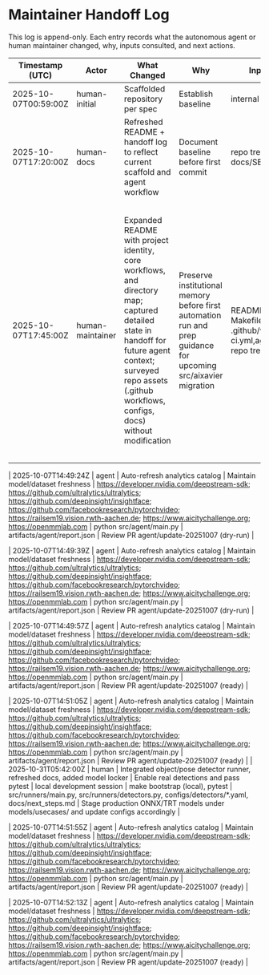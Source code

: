 # Maintainer Handoff Log

This log is append-only. Each entry records what the autonomous agent or human maintainer changed, why, inputs consulted, and next actions.

| Timestamp (UTC)      | Actor         | What Changed                                                                  | Why                                   | Inputs / Sources                   | Commands Run             | Artifacts              | Next Actions                                                  |
| -------------------- | ------------- | ----------------------------------------------------------------------------- | ------------------------------------- | ---------------------------------- | ------------------------ | ---------------------- | ------------------------------------------------------------- |
| 2025-10-07T00:59:00Z | human-initial | Scaffolded repository per spec                                                | Establish baseline                    | internal design docs               | make bootstrap (planned) | initial repo structure | Agent: perform first refresh run                              |
| 2025-10-07T17:20:00Z | human-docs    | Refreshed README + handoff log to reflect current scaffold and agent workflow | Document baseline before first commit | repo tree, Makefile, docs/SETUP.md | n/a                      | README.md, HANDOFF.md  | Migrate runtime into src/aixavier/ and run placeholder checks |
| 2025-10-07T17:45:00Z | human-maintainer | Expanded README with project identity, core workflows, and directory map; captured detailed state in handoff for future agent context; surveyed repo assets (.github workflows, configs, docs) without modification | Preserve institutional memory before first automation run and prep guidance for upcoming src/aixavier migration | README.md, AGENTS.md, Makefile, docs/SETUP.md, .github/workflows/{agent-ci.yml,agent-refresh.yml}, repo tree snapshot | Informational only (`ls`, `sed`, `find` for inspection); builds/tests not executed yet | README.md (rev 2025-10-07), HANDOFF.md (detailed log), runtime modules pending relocation | 1. Relocate runtime packages into src/aixavier/ structure and mirror tests.<br>2. Run make placeholders:check after mapping secrets; address lint findings.<br>3. Execute make lint and make test before first release tag.<br>4. Schedule inaugural make agent:refresh -- --dry-run; review diff before enabling writes.<br>5. Draft docs/roadmap.md capturing migration plan, observability follow-ups, and security checklist. |

| 2025-10-07T14:49:24Z | agent | Auto-refresh analytics catalog | Maintain model/dataset freshness | https://developer.nvidia.com/deepstream-sdk; https://github.com/ultralytics/ultralytics; https://github.com/deepinsight/insightface; https://github.com/facebookresearch/pytorchvideo; https://railsem19.vision.rwth-aachen.de; https://www.aicitychallenge.org; https://openmmlab.com | python src/agent/main.py | artifacts/agent/report.json | Review PR agent/update-20251007 (dry-run) |

| 2025-10-07T14:49:39Z | agent | Auto-refresh analytics catalog | Maintain model/dataset freshness | https://developer.nvidia.com/deepstream-sdk; https://github.com/ultralytics/ultralytics; https://github.com/deepinsight/insightface; https://github.com/facebookresearch/pytorchvideo; https://railsem19.vision.rwth-aachen.de; https://www.aicitychallenge.org; https://openmmlab.com | python src/agent/main.py | artifacts/agent/report.json | Review PR agent/update-20251007 (dry-run) |

| 2025-10-07T14:49:57Z | agent | Auto-refresh analytics catalog | Maintain model/dataset freshness | https://developer.nvidia.com/deepstream-sdk; https://github.com/ultralytics/ultralytics; https://github.com/deepinsight/insightface; https://github.com/facebookresearch/pytorchvideo; https://railsem19.vision.rwth-aachen.de; https://www.aicitychallenge.org; https://openmmlab.com | python src/agent/main.py | artifacts/agent/report.json | Review PR agent/update-20251007 (ready) |

| 2025-10-07T14:51:05Z | agent | Auto-refresh analytics catalog | Maintain model/dataset freshness | https://developer.nvidia.com/deepstream-sdk; https://github.com/ultralytics/ultralytics; https://github.com/deepinsight/insightface; https://github.com/facebookresearch/pytorchvideo; https://railsem19.vision.rwth-aachen.de; https://www.aicitychallenge.org; https://openmmlab.com | python src/agent/main.py | artifacts/agent/report.json | Review PR agent/update-20251007 (ready) |
| 2025-10-31T05:42:00Z | human | Integrated object/pose detector runner, refreshed docs, added model locker | Enable real detections and pass pytest | local development session | make bootstrap (local), pytest | src/runners/main.py, src/runners/detectors.py, configs/detectors/*.yaml, docs/next_steps.md | Stage production ONNX/TRT models under models/usecases/ and update configs accordingly |

| 2025-10-07T14:51:55Z | agent | Auto-refresh analytics catalog | Maintain model/dataset freshness | https://developer.nvidia.com/deepstream-sdk; https://github.com/ultralytics/ultralytics; https://github.com/deepinsight/insightface; https://github.com/facebookresearch/pytorchvideo; https://railsem19.vision.rwth-aachen.de; https://www.aicitychallenge.org; https://openmmlab.com | python src/agent/main.py | artifacts/agent/report.json | Review PR agent/update-20251007 (ready) |

| 2025-10-07T14:52:13Z | agent | Auto-refresh analytics catalog | Maintain model/dataset freshness | https://developer.nvidia.com/deepstream-sdk; https://github.com/ultralytics/ultralytics; https://github.com/deepinsight/insightface; https://github.com/facebookresearch/pytorchvideo; https://railsem19.vision.rwth-aachen.de; https://www.aicitychallenge.org; https://openmmlab.com | python src/agent/main.py | artifacts/agent/report.json | Review PR agent/update-20251007 (ready) |
